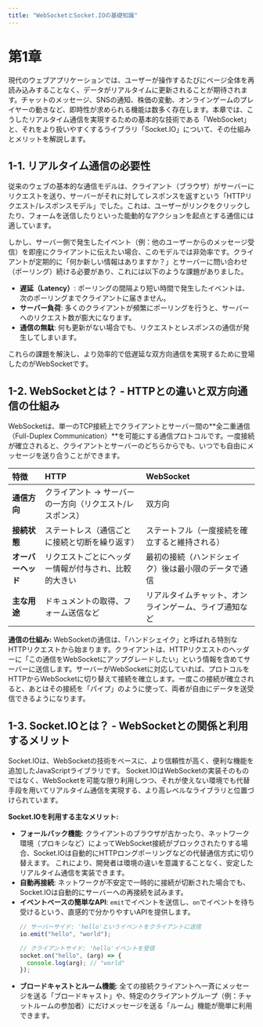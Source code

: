```yaml
---
title: "WebSocketとSocket.IOの基礎知識"
---
```


# 第1章

現代のウェブアプリケーションでは、ユーザーが操作するたびにページ全体を再読み込みすることなく、データがリアルタイムに更新されることが期待されます。チャットのメッセージ、SNSの通知、株価の変動、オンラインゲームのプレイヤーの動きなど、即時性が求められる機能は数多く存在します。本章では、こうしたリアルタイム通信を実現するための基本的な技術である「WebSocket」と、それをより扱いやすくするライブラリ「Socket.IO」について、その仕組みとメリットを解説します。

## 1-1. リアルタイム通信の必要性

従来のウェブの基本的な通信モデルは、クライアント（ブラウザ）がサーバーにリクエストを送り、サーバーがそれに対してレスポンスを返すという「HTTPリクエスト/レスポンスモデル」でした。これは、ユーザーがリンクをクリックしたり、フォームを送信したりといった能動的なアクションを起点とする通信には適しています。

しかし、サーバー側で発生したイベント（例：他のユーザーからのメッセージ受信）を即座にクライアントに伝えたい場合、このモデルでは非効率です。クライアントが定期的に「何か新しい情報はありますか？」とサーバーに問い合わせ（ポーリング）続ける必要があり、これには以下のような課題がありました。

*   **遅延（Latency）**: ポーリングの間隔より短い時間で発生したイベントは、次のポーリングまでクライアントに届きません。
*   **サーバー負荷**: 多くのクライアントが頻繁にポーリングを行うと、サーバーへのリクエスト数が膨大になります。
*   **通信の無駄**: 何も更新がない場合でも、リクエストとレスポンスの通信が発生してしまいます。

これらの課題を解決し、より効率的で低遅延な双方向通信を実現するために登場したのがWebSocketです。

## 1-2. WebSocketとは？ - HTTPとの違いと双方向通信の仕組み

WebSocketは、単一のTCP接続上でクライアントとサーバー間の**全二重通信（Full-Duplex Communication）**を可能にする通信プロトコルです。一度接続が確立されると、クライアントとサーバーのどちらからでも、いつでも自由にメッセージを送り合うことができます。

| 特徴               | HTTP                                                     | WebSocket                                              |
| :----------------- | :------------------------------------------------------- | :----------------------------------------------------- |
| **通信方向**       | クライアント → サーバーの一方向（リクエスト/レスポンス） | 双方向                                                 |
| **接続状態**       | ステートレス（通信ごとに接続と切断を繰り返す）           | ステートフル（一度接続を確立すると維持される）         |
| **オーバーヘッド** | リクエストごとにヘッダー情報が付与され、比較的大きい     | 最初の接続（ハンドシェイク）後は最小限のデータで通信   |
| **主な用途**       | ドキュメントの取得、フォーム送信など                     | リアルタイムチャット、オンラインゲーム、ライブ通知など |

**通信の仕組み:**
WebSocketの通信は、「ハンドシェイク」と呼ばれる特別なHTTPリクエストから始まります。クライアントは、HTTPリクエストのヘッダーに「この通信をWebSocketにアップグレードしたい」という情報を含めてサーバーに送信します。サーバーがWebSocketに対応していれば、プロトコルをHTTPからWebSocketに切り替えて接続を確立します。一度この接続が確立されると、あとはその接続を「パイプ」のように使って、両者が自由にデータを送受信できるようになります。

## 1-3. Socket.IOとは？ - WebSocketとの関係と利用するメリット

Socket.IOは、WebSocketの技術をベースに、より信頼性が高く、便利な機能を追加したJavaScriptライブラリです。 Socket.IOはWebSocketの実装そのものではなく、WebSocketを可能な限り利用しつつ、それが使えない環境でも代替手段を用いてリアルタイム通信を実現する、より高レベルなライブラリと位置づけられています。

**Socket.IOを利用する主なメリット:**

*   **フォールバック機能**: クライアントのブラウザが古かったり、ネットワーク環境（プロキシなど）によってWebSocket接続がブロックされたりする場合、Socket.IOは自動的にHTTPロングポーリングなどの代替通信方式に切り替えます。 これにより、開発者は環境の違いを意識することなく、安定したリアルタイム通信を実装できます。
*   **自動再接続**: ネットワークが不安定で一時的に接続が切断された場合でも、Socket.IOは自動的にサーバーへの再接続を試みます。
*   **イベントベースの簡単なAPI**: `emit`でイベントを送信し、`on`でイベントを待ち受けるという、直感的で分かりやすいAPIを提供します。
    ```javascript
    // サーバーサイド: 'hello'というイベントをクライアントに送信
    io.emit("hello", "world");

    // クライアントサイド: 'hello'イベントを受信
    socket.on("hello", (arg) => {
      console.log(arg); // "world"
    });
    ```
*   **ブロードキャストとルーム機能**: 全ての接続クライアントへ一斉にメッセージを送る「ブロードキャスト」や、特定のクライアントグループ（例：チャットルームの参加者）にだけメッセージを送る「ルーム」機能が簡単に利用できます。

